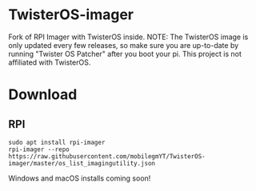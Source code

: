 # TwisterOS-imager
Fork of RPI Imager with TwisterOS inside. NOTE: The TwisterOS image is only updated every few releases, so make sure you are up-to-date by running "Twister OS Patcher" after you boot your pi. This project is not affiliated with TwisterOS.

# Download

## RPI
`sudo apt install rpi-imager`<br>
`rpi-imager --repo https://raw.githubusercontent.com/mobilegmYT/TwisterOS-imager/master/os_list_imagingutility.json`

Windows and macOS installs coming soon!
